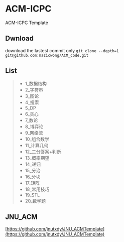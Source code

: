 # ACM-ICPC
ACM-ICPC Template

## Dwnload
download the lastest commit only
`git clone --depth=1 git@github.com:mazicwong/ACM_code.git`

## List
> - 1_数据结构
> - 2_字符串
> - 3_图论
> - 4_搜索
> - 5_DP
> - 6_贪心
> - 7_数论
> - 8_博弈论
> - 9_网络流
> - 10_组合数学
> - 11_计算几何
> - 12_二分答案+判断
> - 13_概率期望
> - 14_递归
> - 15_分治
> - 16_分块
> - 17_矩阵
> - 18_常用技巧
> - 19_STL
> - 20_数学题


## JNU_ACM
[https://github.com/jnutxdy/JNU_ACMTemplate](https://github.com/jnutxdy/JNU_ACMTemplate)
